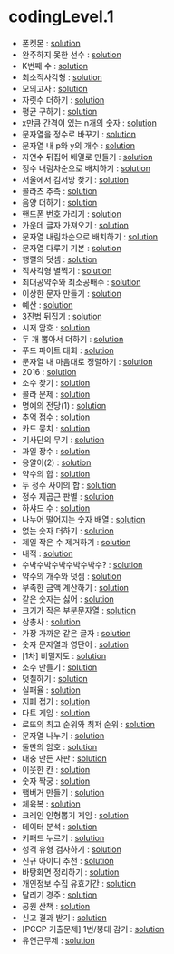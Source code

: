 # codingLevel.1
- 폰켓몬 : [solution](https://github.com/devrootlee/coding_test_practice/blob/master/src/codingtest/programmers/coding/codingLevel1/phoneketmon.java)
- 완주하지 못한 선수 : [solution](https://github.com/devrootlee/coding_test_practice/blob/master/src/codingtest/programmers/coding/codingLevel1/athletes_who_did_not_finish_the_race.java)
- K번째 수 : [solution](https://github.com/devrootlee/coding_test_practice/blob/master/src/codingtest/programmers/coding/codingLevel1/kth_number.java)
- 최소직사각형 : [solution](https://github.com/devrootlee/coding_test_practice/blob/master/src/codingtest/programmers/coding/codingLevel1/minimum_rectangle.java)
- 모의고사 : [solution](https://github.com/devrootlee/coding_test_practice/blob/master/src/codingtest/programmers/coding/codingLevel1/mock_exam.java)
- 자릿수 더하기 : [solution](https://github.com/devrootlee/coding_test_practice/blob/master/src/codingtest/programmers/coding/codingLevel1/add_digits.java)
- 평균 구하기 : [solution](https://github.com/devrootlee/coding_test_practice/blob/master/src/codingtest/programmers/coding/codingLevel1/find_the_average.java)
- x만큼 간격이 있는 n개의 숫자 : [solution](https://github.com/devrootlee/coding_test_practice/blob/master/src/codingtest/programmers/coding/codingLevel1/n_numbers_spaced_apart_by_x.java)
- 문자열을 정수로 바꾸기 : [solution](https://github.com/devrootlee/coding_test_practice/blob/master/src/codingtest/programmers/coding/codingLevel1/convert_string_to_integer.java)
- 문자열 내 p와 y의 개수 : [solution](https://github.com/devrootlee/coding_test_practice/blob/master/src/codingtest/programmers/coding/codingLevel1/number_of_p_and_y_in_string.java)
- 자연수 뒤집어 배열로 만들기 : [solution](https://github.com/devrootlee/coding_test_practice/blob/master/src/codingtest/programmers/coding/codingLevel1/flip_natural_numbers_into_array.java)
- 정수 내림차순으로 배치하기 : [solution](https://github.com/devrootlee/coding_test_practice/blob/master/src/codingtest/programmers/coding/codingLevel1/sort_by_integer_in_descending_order.java)
- 서울에서 김서방 찾기 : [solution](https://github.com/devrootlee/coding_test_practice/blob/master/src/codingtest/programmers/coding/codingLevel1/find_kim_seobang_in_Seoul.java)
- 콜라츠 추측 : [solution](https://github.com/devrootlee/coding_test_practice/blob/master/src/codingtest/programmers/coding/codingLevel1/colatz_guess.java)
- 음양 더하기 : [solution](https://github.com/devrootlee/coding_test_practice/blob/master/src/codingtest/programmers/coding/codingLevel1/yin_yang_plus.java)
- 핸드폰 번호 가리기 : [solution](https://github.com/devrootlee/coding_test_practice/blob/master/src/codingtest/programmers/coding/codingLevel1/hide_your_cell_phone_number.java)
- 가운데 글자 가져오기 : [solution](https://github.com/devrootlee/coding_test_practice/blob/master/src/codingtest/programmers/coding/codingLevel1/get_middle_letter.java)
- 문자열 내림차순으로 배치하기 : [solution](https://github.com/devrootlee/coding_test_practice/blob/master/src/codingtest/programmers/coding/codingLevel1/arrange_strings_in_descending_order.java)
- 문자열 다루기 기본 : [solution](https://github.com/devrootlee/coding_test_practice/blob/master/src/codingtest/programmers/coding/codingLevel1/string_handling_basics.java)
- 행렬의 덧셈 : [solution](https://github.com/devrootlee/coding_test_practice/blob/master/src/codingtest/programmers/coding/codingLevel1/matrix_addition.java)
- 직사각형 별찍기 : [solution](https://github.com/devrootlee/coding_test_practice/blob/master/src/codingtest/programmers/coding/codingLevel1/rectangular_star.java)
- 최대공약수와 최소공배수 : [solution](https://github.com/devrootlee/coding_test_practice/blob/master/src/codingtest/programmers/coding/codingLevel1/greatest_common_divisor_and_least_common_multiple.java)
- 이상한 문자 만들기 : [solution](https://github.com/devrootlee/coding_test_practice/blob/master/src/codingtest/programmers/coding/codingLevel1/create_strange_characters.java)
- 예산 : [solution](https://github.com/devrootlee/coding_test_practice/blob/master/src/codingtest/programmers/coding/codingLevel1/budget.java)
- 3진법 뒤집기 : [solution](https://github.com/devrootlee/coding_test_practice/blob/master/src/codingtest/programmers/coding/codingLevel1/ternary_reversal.java)
- 시저 암호 : [solution](https://github.com/devrootlee/coding_test_practice/blob/master/src/codingtest/programmers/coding/codingLevel1/caesar_cipher.java)
- 두 개 뽑아서 더하기 : [solution](https://github.com/devrootlee/coding_test_practice/blob/master/src/codingtest/programmers/coding/codingLevel1/take_two_and_add_them.java)
- 푸드 파이트 대회 : [solution](https://github.com/devrootlee/coding_test_practice/blob/master/src/codingtest/programmers/coding/codingLevel1/food_fighting_competition.java)
- 문자열 내 마음대로 정렬하기 : [solution](https://github.com/devrootlee/coding_test_practice/blob/master/src/codingtest/programmers/coding/codingLevel1/sort_strings_however_you_want.java)
- 2016 : [solution](https://github.com/devrootlee/coding_test_practice/blob/master/src/codingtest/programmers/coding/codingLevel1/year_2016.java)
- 소수 찾기 : [solution](https://github.com/devrootlee/coding_test_practice/blob/master/src/codingtest/programmers/coding/codingLevel1/find_prime_numbers.java)
- 콜라 문제 : [solution](https://github.com/devrootlee/coding_test_practice/blob/master/src/codingtest/programmers/coding/codingLevel1/cola_problem.java)
- 명예의 전당(1) : [solution](https://github.com/devrootlee/coding_test_practice/blob/master/src/codingtest/programmers/coding/codingLevel1/hall_of_fame1.java)
- 추억 점수 : [solution](https://github.com/devrootlee/coding_test_practice/blob/master/src/codingtest/programmers/coding/codingLevel1/memory_score.java)
- 카드 뭉치 : [solution](https://github.com/devrootlee/coding_test_practice/blob/master/src/codingtest/programmers/coding/codingLevel1/pack_of_card.java)
- 기사단의 무기 : [solution](https://github.com/devrootlee/coding_test_practice/blob/master/src/codingtest/programmers/coding/codingLevel1/knights_weapon.java)
- 과일 장수 : [solution](https://github.com/devrootlee/coding_test_practice/blob/master/src/codingtest/programmers/coding/codingLevel1/fruiterer.java)
- 옹알이(2) : [solution](https://github.com/devrootlee/coding_test_practice/blob/master/src/codingtest/programmers/coding/codingLevel1/babbling2.java)
- 약수의 합 : [solution](https://github.com/devrootlee/coding_test_practice/blob/master/src/codingtest/programmers/coding/codingLevel1/sum_of_divisors.java)
- 두 정수 사이의 합 : [solution](https://github.com/devrootlee/coding_test_practice/blob/master/src/codingtest/programmers/coding/codingLevel1/sum_between_two_integers.java)
- 정수 제곱근 판별 : [solution](https://github.com/devrootlee/coding_test_practice/blob/master/src/codingtest/programmers/coding/codingLevel1/determine_integer_square_root.java) 
- 하샤드 수 : [solution](https://github.com/devrootlee/coding_test_practice/blob/master/src/codingtest/programmers/coding/codingLevel1/harshad_number.java)
- 나누어 떨어지는 숫자 배열 : [solution](https://github.com/devrootlee/coding_test_practice/blob/master/src/codingtest/programmers/coding/codingLevel1/array_of_numbers_that_fall_apart.java)
- 없는 숫자 더하기 : [solution](https://github.com/devrootlee/coding_test_practice/blob/master/src/codingtest/programmers/coding/codingLevel1/array_of_numbers_that_fall_apart.java)
- 제일 작은 수 제거하기 : [solution](https://github.com/devrootlee/coding_test_practice/blob/master/src/codingtest/programmers/coding/codingLevel1/eliminate_the_smallest_number.java)
- 내적 : [solution](https://github.com/devrootlee/coding_test_practice/blob/master/src/codingtest/programmers/coding/codingLevel1/dot_product.java)
- 수박수박수박수박수박수? : [solution](https://github.com/devrootlee/coding_test_practice/blob/master/src/codingtest/programmers/coding/codingLevel1/subaksubaksubaksubaksubaksu.java)
- 약수의 개수와 덧셈 : [solution](https://github.com/devrootlee/coding_test_practice/blob/master/src/codingtest/programmers/coding/codingLevel1/number_of_factors_and_addition.java)
- 부족한 금액 계산하기 : [solution](https://github.com/devrootlee/coding_test_practice/blob/master/src/codingtest/programmers/coding/codingLevel1/calculate_your_shortfall.java)
- 같은 숫자는 싫어 : [solution](https://github.com/devrootlee/coding_test_practice/blob/master/src/codingtest/programmers/coding/codingLevel1/i_dont_like_same_numbers.java)
- 크기가 작은 부분문자열 : [solution](https://github.com/devrootlee/coding_test_practice/blob/master/src/codingtest/programmers/coding/codingLevel1/small_substring.java)
- 삼총사 : [solution](https://github.com/devrootlee/coding_test_practice/blob/master/src/codingtest/programmers/coding/codingLevel1/three_musketeers.java)
- 가장 가까운 같은 글자 : [solution](https://github.com/devrootlee/coding_test_practice/blob/master/src/codingtest/programmers/coding/codingLevel1/closest_same_letter.java)
- 숫자 문자열과 영단어 : [solution](https://github.com/devrootlee/coding_test_practice/blob/master/src/codingtest/programmers/coding/codingLevel1/numeric_strings_and_english_words.java)
- [1차] 비밀지도 : [solution](https://github.com/devrootlee/coding_test_practice/blob/master/src/codingtest/programmers/coding/codingLevel1/secret_map.java)
- 소수 만들기 : [solution](https://github.com/devrootlee/coding_test_practice/blob/master/src/codingtest/programmers/coding/codingLevel1/make_prime_number.java)
- 덧칠하기 : [solution](https://github.com/devrootlee/coding_test_practice/blob/master/src/codingtest/programmers/coding/codingLevel1/apply_more_paint.java)
- 실패율 : [solution](https://github.com/devrootlee/coding_test_practice/blob/master/src/codingtest/programmers/coding/codingLevel1/failure_rate.java)
- 지폐 접기 : [solution](https://github.com/devrootlee/coding_test_practice/blob/master/src/codingtest/programmers/coding/codingLevel1/backnote_folding.java)
- 다트 게임 : [solution](https://github.com/devrootlee/coding_test_practice/blob/master/src/codingtest/programmers/coding/codingLevel1/dart_game.java)
- 로또의 최고 순위와 최저 순위 : [solution](https://github.com/devrootlee/coding_test_practice/blob/master/src/codingtest/programmers/coding/codingLevel1/highest_and_lowest_lotto_rankings.java)
- 문자열 나누기 : [solution](https://github.com/devrootlee/coding_test_practice/blob/master/src/codingtest/programmers/coding/codingLevel1/split_string.java)
- 둘만의 암호 : [solution](https://github.com/devrootlee/coding_test_practice/blob/master/src/codingtest/programmers/coding/codingLevel1/our_password.java)
- 대충 만든 자판 : [solution](https://github.com/devrootlee/coding_test_practice/blob/master/src/codingtest/programmers/coding/codingLevel1/a_roughly_made_keyboard.java)
- 이웃한 칸 : [solution](https://github.com/devrootlee/coding_test_practice/blob/master/src/codingtest/programmers/coding/codingLevel1/neighboring_khan.java)
- 숫자 짝궁 : [solution](https://github.com/devrootlee/coding_test_practice/blob/master/src/codingtest/programmers/coding/codingLevel1/number_partner.java)
- 햄버거 만들기 : [solution](https://github.com/devrootlee/coding_test_practice/blob/master/src/codingtest/programmers/coding/codingLevel1/make_hamburger.java)
- 체육복 : [solution](https://github.com/devrootlee/coding_test_practice/blob/master/src/codingtest/programmers/coding/codingLevel1/gym_clothes.java)
- 크레인 인형뽑기 게임 : [solution](https://github.com/devrootlee/coding_test_practice/blob/master/src/codingtest/programmers/coding/codingLevel1/crane_claw_game.java)
- 데이터 분석 : [solution](https://github.com/devrootlee/coding_test_practice/blob/master/src/codingtest/programmers/coding/codingLevel1/data_analysis.java)
- 키패드 누르기 : [solution](https://github.com/devrootlee/coding_test_practice/blob/master/src/codingtest/programmers/coding/codingLevel1/pressing_the_keypad.java)
- 성격 유형 검사하기 : [solution](https://github.com/devrootlee/coding_test_practice/blob/master/src/codingtest/programmers/coding/codingLevel1/test_personality_type.java)
- 신규 아이디 추천 : [solution](https://github.com/devrootlee/coding_test_practice/blob/master/src/codingtest/programmers/coding/codingLevel1/new_id_recommendation.java)
- 바탕화면 정리하기 : [solution](https://github.com/devrootlee/coding_test_practice/blob/master/src/codingtest/programmers/coding/codingLevel1/clean_up_your_desktop.java)
- 개인정보 수집 유효기간 : [solution](https://github.com/devrootlee/coding_test_practice/blob/master/src/codingtest/programmers/coding/codingLevel1/personal_information_collection_expiration_period.java)
- 달리기 경주 : [solution](https://github.com/devrootlee/coding_test_practice/blob/master/src/codingtest/programmers/coding/codingLevel1/running_race.java)
- 공원 산책 : [solution](https://github.com/devrootlee/coding_test_practice/blob/master/src/codingtest/programmers/coding/codingLevel1/walk_in_the_park.java)
- 신고 결과 받기 : [solution](https://github.com/devrootlee/coding_test_practice/blob/master/src/codingtest/programmers/coding/codingLevel1/get_report_results.java)
- [PCCP 기출문제] 1번/붕대 감기 : [solution](https://github.com/devrootlee/coding_test_practice/blob/master/src/codingtest/programmers/coding/codingLevel1/bandage.java)
- 유연근무제 : [solution](https://github.com/devrootlee/coding_test_practice/blob/master/src/codingtest/programmers/coding/codingLevel1/flexible_workingSyetem.java)